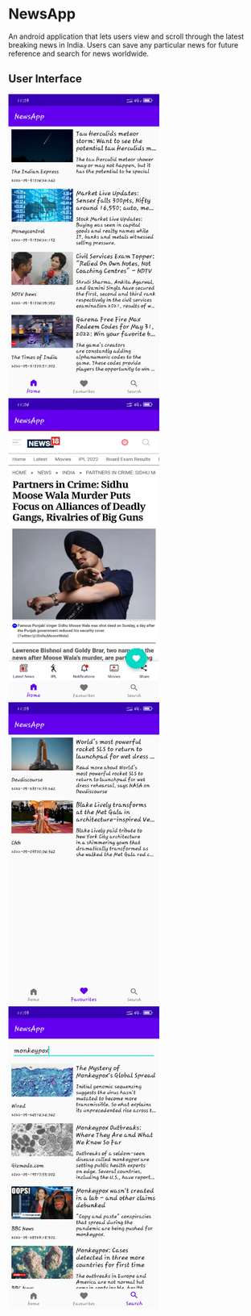 # NewsApp
An android application that lets users view and scroll through the latest breaking news in India. Users can save any particular news for future reference and search for news worldwide.
## User Interface
<img src="screenshots/breaking_news_fragment.jpg" width= 300 height= 600 > <img src="screenshots/article_fragment.jpg" width= 300 height= 600 > <img src="screenshots/saved_news_fragment.jpg" width= 300 height= 600 > <img src="screenshots/search_news_fragment.jpg" width= 300 height= 600 >
